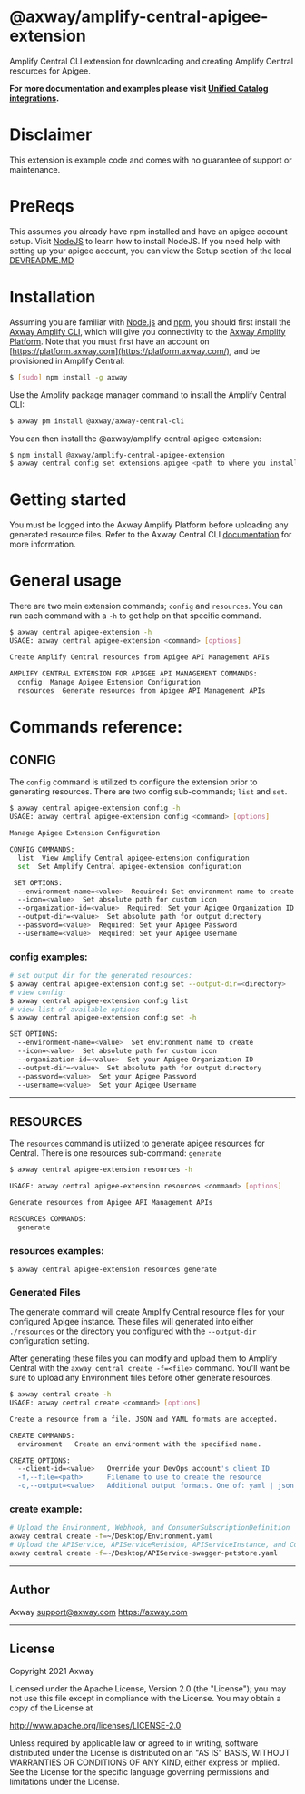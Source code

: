 # @axway/amplify-central-apigee-extension

Amplify Central CLI extension for downloading and creating Amplify Central resources for Apigee.

**For more documentation and examples please visit [Unified Catalog integrations](https://github.com/Axway/unified-catalog-integrations).**

# Disclaimer

This extension is example code and comes with no guarantee of support or maintenance.

# PreReqs

This assumes you already have npm installed and have an apigee account setup. Visit [NodeJS](https://nodejs.org/) to learn how to install NodeJS. If you need help with setting up your apigee account, you can view the Setup section of the local [DEVREADME.MD](DEVREADME.md)

# Installation

Assuming you are familiar with [Node.js](https://nodejs.org) and [npm](https://npmjs.com), you should first install the [Axway Amplify CLI](https://npmjs.com/package/axway), which will give you connectivity to the [Axway Amplify Platform](https://www.axway.com/en/products/amplify). Note that you must first have an account on [https://platform.axway.com](https://platform.axway.com/), and be provisioned in Amplify Central:

```bash
$ [sudo] npm install -g axway
```

Use the Amplify package manager command to install the Amplify Central CLI:

```bash
$ axway pm install @axway/axway-central-cli
```

You can then install the @axway/amplify-central-apigee-extension:

```bash
$ npm install @axway/amplify-central-apigee-extension
$ axway central config set extensions.apigee <path to where you installed module>
```

# Getting started

You must be logged into the Axway Amplify Platform before uploading any generated resource files. 
Refer to the Axway Central CLI [documentation](https://docs.axway.com/bundle/amplify-central/page/docs/integrate_with_central/cli_central/cli_install/index.html) for more information.

# General usage

There are two main extension commands; `config` and `resources`. You can run each command with a `-h` to get help on that specific command.

```bash
$ axway central apigee-extension -h
USAGE: axway central apigee-extension <command> [options]

Create Amplify Central resources from Apigee API Management APIs

AMPLIFY CENTRAL EXTENSION FOR APIGEE API MANAGEMENT COMMANDS:
  config  Manage Apigee Extension Configuration
  resources  Generate resources from Apigee API Management APIs
```

# Commands reference:

## CONFIG

The `config` command is utilized to configure the extension prior to generating resources. There are two config sub-commands; `list` and `set`.

```bash
$ axway central apigee-extension config -h
USAGE: axway central apigee-extension config <command> [options]

Manage Apigee Extension Configuration

CONFIG COMMANDS:
  list  View Amplify Central apigee-extension configuration
  set  Set Amplify Central apigee-extension configuration

 SET OPTIONS:
  --environment-name=<value>  Required: Set environment name to create
  --icon=<value>  Set absolute path for custom icon
  --organization-id=<value>  Required: Set your Apigee Organization ID
  --output-dir=<value>  Set absolute path for output directory
  --password=<value>  Required: Set your Apigee Password
  --username=<value>  Required: Set your Apigee Username
```

### config examples:

```bash
# set output dir for the generated resources:
$ axway central apigee-extension config set --output-dir=<directory>
# view config:
$ axway central apigee-extension config list
# view list of available options
$ axway central apigee-extension config set -h

SET OPTIONS:
  --environment-name=<value>  Set environment name to create
  --icon=<value>  Set absolute path for custom icon
  --organization-id=<value>  Set your Apigee Organization ID
  --output-dir=<value>  Set absolute path for output directory
  --password=<value>  Set your Apigee Password
  --username=<value>  Set your Apigee Username
```

---

## RESOURCES

The `resources` command is utilized to generate apigee resources for Central. There is one resources sub-command: `generate`

```bash
$ axway central apigee-extension resources -h

USAGE: axway central apigee-extension resources <command> [options]

Generate resources from Apigee API Management APIs

RESOURCES COMMANDS:
  generate
```

### resources examples:

```
$ axway central apigee-extension resources generate
```

### Generated Files

The generate command will create Amplify Central resource files for your configured Apigee instance. These files will generated into either `./resources` or the directory you configured with the `--output-dir` configuration setting.

After generating these files you can modify and upload them to Amplify Central with the `axway central create -f=<file>` command. You'll want be sure to upload any Environment files before other generate resources.

```bash
$ axway central create -h
USAGE: axway central create <command> [options]

Create a resource from a file. JSON and YAML formats are accepted.

CREATE COMMANDS:
  environment   Create an environment with the specified name.

CREATE OPTIONS:
  --client-id=<value>   Override your DevOps account's client ID
  -f,--file=<path>      Filename to use to create the resource
  -o,--output=<value>   Additional output formats. One of: yaml | json
```

### create example:

```bash
# Upload the Environment, Webhook, and ConsumerSubscriptionDefinition
axway central create -f=~/Desktop/Environment.yaml
# Upload the APIService, APIServiceRevision, APIServiceInstance, and ConsumerInstance
axway central create -f=~/Desktop/APIService-swagger-petstore.yaml
```

---

## Author

Axway <support@axway.com> https://axway.com

---

## License

Copyright 2021 Axway

Licensed under the Apache License, Version 2.0 (the "License");
you may not use this file except in compliance with the License.
You may obtain a copy of the License at

http://www.apache.org/licenses/LICENSE-2.0

Unless required by applicable law or agreed to in writing, software
distributed under the License is distributed on an "AS IS" BASIS,
WITHOUT WARRANTIES OR CONDITIONS OF ANY KIND, either express or implied.
See the License for the specific language governing permissions and
limitations under the License.

